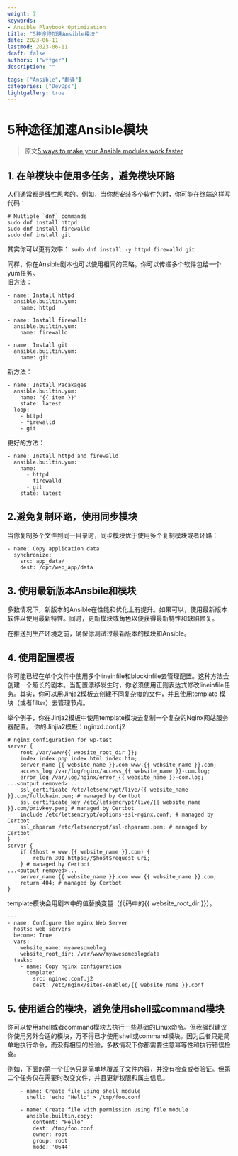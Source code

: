 ```yaml
---
weight: 7
keywords:
- Ansible Playbook Optimization
title: "5种途径加速Ansible模块"
date: 2023-06-11
lastmod: 2023-06-11
draft: false
authors: ["wffger"]
description: ""

tags: ["Ansible","翻译"]
categories: ["DevOps"]
lightgallery: true
---
```


<!--more-->
# 5种途径加速Ansible模块
> 原文[5 ways to make your Ansible modules work faster](https://www.redhat.com/sysadmin/faster-ansible-modules)

## 1. 在单模块中使用多任务，避免模块环路
人们通常都是线性思考的。例如，当你想安装多个软件包时，你可能在终端这样写代码：
```
# Multiple `dnf` commands
sudo dnf install httpd
sudo dnf install firewalld
sudo dnf install git
```

其实你可以更有效率：
`sudo dnf install -y httpd firewalld git`

同样，你在Ansible剧本也可以使用相同的策略。你可以传递多个软件包给一个yum任务。  
旧方法：
```
- name: Install httpd
  ansible.builtin.yum:
    name: httpd
 
- name: Install firewalld
  ansible.builtin.yum:
    name: firewalld
 
- name: Install git
  ansible.builtin.yum:
    name: git
```
新方法：
```
- name: Install Pacakages
  ansible.builtin.yum:
    name: "{{ item }}"
    state: latest
  loop:
    - httpd
    - firewalld
    - git
```
更好的方法：
```
- name: Install httpd and firewalld
  ansible.builtin.yum:
    name: 
      - httpd
      - firewalld
      - git
    state: latest
```

## 2.避免复制环路，使用同步模块
当你复制多个文件到同一目录时，同步模块优于使用多个复制模块或者环路：
```
- name: Copy application data
  synchronize:
    src: app_data/
    dest: /opt/web_app/data
```

## 3. 使用最新版本Ansbile和模块
多数情况下，新版本的Ansible在性能和优化上有提升。如果可以，使用最新版本软件以使用最新特性。同时，更新模块或角色以便获得最新特性和缺陷修复。

在推送到生产环境之前，确保你测试过最新版本的模块和Ansible。

## 4. 使用配置模板
你可能已经在单个文件中使用多个lineinfile和blockinfile去管理配置。这种方法会创建一个超长的剧本。当配置漂移发生时，你必须使用正则表达式修改lineinfile任务。其实，你可以用Jinja2模板去创建不同复杂度的文件，并且使用template
模块（或者filter）去管理节点。

举个例子，你在Jinja2模板中使用template模块去复制一个复杂的Nginx网站服务器配置。
你的Jinjia2模板：nginxd.conf.j2
```
# nginx configuration for wp-test
server {
    root /var/www/{{ website_root_dir }};
    index index.php index.html index.htm;
    server_name {{ website_name }}.com www.{{ website_name }}.com;
    access_log /var/log/nginx/access_{{ website_name }}-com.log;
    error_log /var/log/nginx/error_{{ website_name }}-com.log;
...<output removed>...
    ssl_certificate /etc/letsencrypt/live/{{ website_name }}.com/fullchain.pem; # managed by Certbot
    ssl_certificate_key /etc/letsencrypt/live/{{ website_name }}.com/privkey.pem; # managed by Certbot
    include /etc/letsencrypt/options-ssl-nginx.conf; # managed by Certbot
    ssl_dhparam /etc/letsencrypt/ssl-dhparams.pem; # managed by Certbot
}
server {
    if ($host = www.{{ website_name }}.com) {
        return 301 https://$host$request_uri;
    } # managed by Certbot
...<output removed>...
    server_name {{ website_name }}.com www.{{ website_name }}.com;
    return 404; # managed by Certbot
}
```

template模块会用剧本中的值替换变量（代码中的{{  website_root_dir }}）。

```
---
- name: Configure the nginx Web Server
  hosts: web_servers
  become: True 
  vars:
    website_name: myawesomeblog
    website_root_dir: /var/www/myawesomeblogdata
  tasks:
    - name: Copy nginx configuration
      template:
        src: nginxd.conf.j2
        dest: /etc/nginx/sites-enabled/{{ website_name }}.conf
```

## 5. 使用适合的模块，避免使用shell或command模块
你可以使用shell或者command模块去执行一些基础的Linux命令。但我强烈建议你使用另外合适的模块，万不得已才使用shell或command模块。因为后者只是简单地执行命令，而没有相应的检验，多数情况下你都需要注意幂等性和执行错误检查。

例如，下面的第一个任务只是简单地覆盖了文件内容，并没有检查或者验证。但第二个任务仅在需要时改变文件，并且更新权限和属主信息。
```
    - name: Create file using shell module
      shell: 'echo "Hello" > /tmp/foo.conf'
      
    - name: Create file with permission using file module
      ansible.builtin.copy:
        content: "Hello"
        dest: /tmp/foo.conf
        owner: root
        group: root
        mode: '0644'
```









